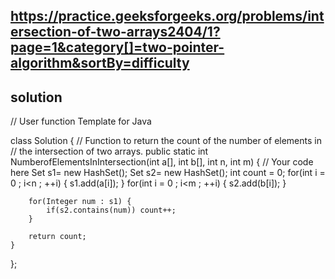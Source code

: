 ## https://practice.geeksforgeeks.org/problems/intersection-of-two-arrays2404/1?page=1&category[]=two-pointer-algorithm&sortBy=difficulty

## solution


// User function Template for Java

class Solution {
    // Function to return the count of the number of elements in
    // the intersection of two arrays.
    public static int NumberofElementsInIntersection(int a[], int b[], int n, int m) {
        // Your code here
        Set<Integer> s1= new HashSet<Integer>();
        Set<Integer> s2= new HashSet<Integer>();
        int count = 0;
        for(int i = 0 ; i<n ; ++i) {
            s1.add(a[i]);
        }
        for(int i = 0 ; i<m ; ++i) {
            s2.add(b[i]);
        }
        
        for(Integer num : s1) {
            if(s2.contains(num)) count++;
        }
        
        return count;
    }
};
